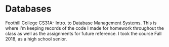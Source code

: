 # Databases
Foothill College CS31A- Intro. to Database Management Systems. This is where i'm keeping records of the code I made for homework throughout the class as well as the assignments for future reference. 
I took the course Fall 2018, as a high school senior. 
